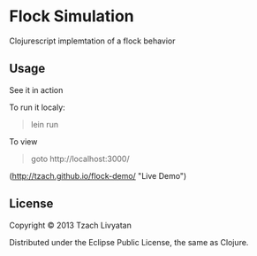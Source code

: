 # Flock Simulation

Clojurescript implemtation of a flock behavior


## Usage
See it in action

To run it localy:
> lein run

To view
> goto http://localhost:3000/

(http://tzach.github.io/flock-demo/ "Live Demo")

## License

Copyright © 2013 Tzach Livyatan

Distributed under the Eclipse Public License, the same as Clojure.